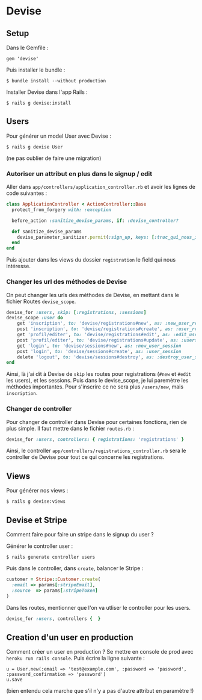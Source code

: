 # Devise
## Setup
Dans le Gemfile :


```
gem 'devise'
```


Puis installer le bundle :


```
$ bundle install --without production
```

Installer Devise dans l'app Rails :


```
$ rails g devise:install
```


## Users
Pour générer un model User avec Devise :


```
$ rails g devise User
```

(ne pas oublier de faire une migration)

### Autoriser un attribut en plus dans le signup / edit
Aller dans `app/controllers/application_controller.rb` et avoir les lignes de code suivantes :

```ruby
class ApplicationController < ActionController::Base
  protect_from_forgery with: :exception

  before_action :sanitize_devise_params, if: :devise_controller?

  def sanitize_devise_params
    devise_parameter_sanitizer.permit(:sign_up, keys: [:truc_qui_nous_intéresse])
  end
end
```


Puis ajouter dans les views du dossier `registration` le field qui nous intéresse.


### Changer les url des méthodes de Devise
On peut changer les urls des méthodes de Devise, en mettant dans le fichier Routes `devise_scope`.
```ruby
devise_for :users, skip: [:registrations, :sessions]
devise_scope :user do
	get 'inscription', to: 'devise/registrations#new', as: :new_user_registration
	post 'inscription', to: 'devise/registrations#create', as: :user_registration
	get 'profil/editer', to: 'devise/registrations#edit', as: :edit_user_registration
	post 'profil/editer', to: 'devise/registrations#update', as: :users_edit
	get 'login', to: 'devise/sessions#new', as: :new_user_session
	post 'login', to: 'devise/sessions#create', as: :user_session
	delete 'logout', to: 'devise/sessions#destroy', as: :destroy_user_session
end
```
Ainsi, là j'ai dit à Devise de `skip` les routes pour registrations (`#new` et `#edit` les users), et les sessions. Puis dans le devise_scope, je lui paremètre les méthodes importantes. Pour s'inscrire ce ne sera plus `/users/new`, mais `inscription`.

### Changer de controller
Pour changer de controller dans Devise pour certaines fonctions, rien de plus simple. Il faut mettre dans le fichier `routes.rb` :
```ruby
devise_for :users, controllers: { registrations: 'registrations' }
```

Ainsi, le controller `app/controllers/registrations_controller.rb` sera le controller de Devise pour tout ce qui concerne les registrations.


## Views
Pour générer nos views :

```
$ rails g devise:views
```

## Devise et Stripe
Comment faire pour faire un stripe dans le signup du user ?


Générer le controller user :

```
$ rails generate controller users
```


Puis dans le controller, dans `create`, balancer le Stripe :

```ruby
customer = Stripe::Customer.create(
  :email => params[:stripeEmail],
  :source  => params[:stripeToken]
)
```

Dans les routes, mentionner que l'on va utliser le controller pour les users.

```ruby
devise_for :users, controllers {  }
```

## Creation d'un user en production
Comment créer un user en production ? Se mettre en console de prod avec `heroku run rails console`. Puis écrire la ligne suivante :

```
u = User.new(:email => 'test@example.com', :password => 'password', :password_confirmation => 'password')
u.save
```
(bien entendu cela marche que s'il n'y a pas d'autre attribut en paramètre !)